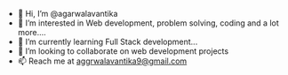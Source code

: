 - 👋 Hi, I’m @agarwalavantika
- 👀 I’m interested in Web development, problem solving, coding and a lot more....
- 🌱 I’m currently learning Full Stack development...
- 💞️ I’m looking to collaborate on web development  projects
- 📫 Reach me at aggrwalavantika9@gmail.com

<!---
agarwalavantika/agarwalavantika is a ✨ special ✨ repository because its `README.md` (this file) appears on your GitHub profile.
You can click the Preview link to take a look at your changes.
--->
